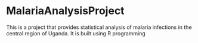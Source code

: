 # MalariaAnalysisProject
This is a project that provides statistical analysis of malaria infections in the central region of Uganda. It is built using R programming
